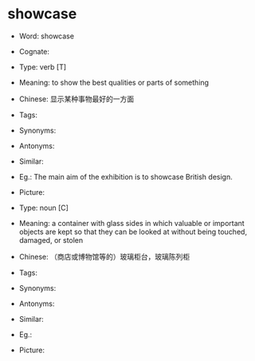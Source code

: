 # showcase

- Word: showcase
- Cognate: 

- Type: verb [T]
- Meaning: to show the best qualities or parts of something
- Chinese: 显示某种事物最好的一方面
- Tags: 
- Synonyms: 
- Antonyms: 
- Similar: 
- Eg.: The main aim of the exhibition is to showcase British design.
- Picture: 

- Type: noun [C]
- Meaning: a container with glass sides in which valuable or important objects are kept so that they can be looked at without being touched, damaged, or stolen
- Chinese: （商店或博物馆等的）玻璃柜台，玻璃陈列柜
- Tags: 
- Synonyms: 
- Antonyms: 
- Similar: 
- Eg.: 
- Picture: 